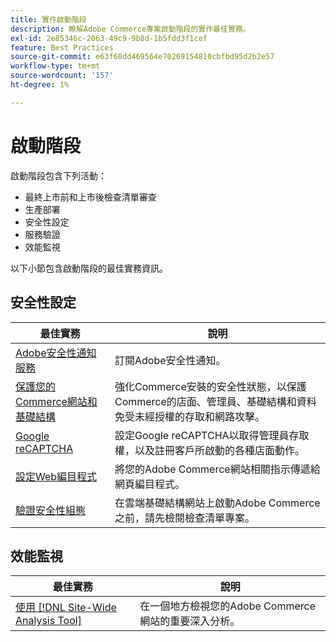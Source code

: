 ```yaml
---
title: 實作啟動階段
description: 瞭解Adobe Commerce專案啟動階段的實作最佳實務。
exl-id: 2e85346c-2063-49c9-9b8d-1b5fdd3f1cef
feature: Best Practices
source-git-commit: e63f68dd469564e70269154810cbfbd95d2b2e57
workflow-type: tm+mt
source-wordcount: '157'
ht-degree: 1%

---
```


# 啟動階段

啟動階段包含下列活動：

- 最終上市前和上市後檢查清單審查
- 生產部署
- 安全性設定
- 服務驗證
- 效能監視

以下小節包含啟動階段的最佳實務資訊。

## 安全性設定

| 最佳實務 | 說明 |
|------------------------------------------------------------------------------------------------------------------------------------|--------------------------------------------------------------------------------------------------------------------------------------------------------------------------|
| [Adobe安全性通知服務](https://www.adobe.com/subscription/adbeSecurityNotifications.html) | 訂閱Adobe安全性通知。 |
| [保護您的Commerce網站和基礎結構](security-best-practices.md) | 強化Commerce安裝的安全性狀態，以保護Commerce的店面、管理員、基礎結構和資料免受未經授權的存取和網路攻擊。 |
| [Google reCAPTCHA](https://experienceleague.adobe.com/docs/commerce-admin/systems/security/captcha/security-google-recaptcha.html?lang=zh-Hant) | 設定Google reCAPTCHA以取得管理員存取權，以及註冊客戶所啟動的各種店面動作。 |
| [設定Web編目程式](robots-txt.md) | 將您的Adobe Commerce網站相關指示傳遞給網頁編目程式。 |
| [驗證安全性組態](https://experienceleague.adobe.com/docs/commerce-cloud-service/user-guide/launch/checklist.html?lang=zh-Hant) | 在雲端基礎結構網站上啟動Adobe Commerce之前，請先檢閱檢查清單專案。 |

## 效能監視

| 最佳實務 | 說明 |
|------------------------------------------------------------------------------------------------------------------------------------------------|----------------------------------------------------------------------|
| [使用 [!DNL Site-Wide Analysis Tool]](../../../tools/site-wide-analysis-tool/intro.md#integrations-with-other-adobe-commerce-support-tools) | 在一個地方檢視您的Adobe Commerce網站的重要深入分析。 |
